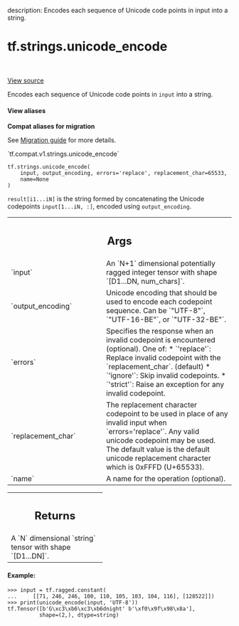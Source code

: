 description: Encodes each sequence of Unicode code points in input into a string.

<div itemscope itemtype="http://developers.google.com/ReferenceObject">
<meta itemprop="name" content="tf.strings.unicode_encode" />
<meta itemprop="path" content="Stable" />
</div>

# tf.strings.unicode_encode

<!-- Insert buttons and diff -->

<table class="tfo-notebook-buttons tfo-api nocontent" align="left">

</table>

<a target="_blank" href="/code/stable/tensorflow/python/ops/ragged/ragged_string_ops.py">View source</a>



Encodes each sequence of Unicode code points in `input` into a string.

<section class="expandable">
  <h4 class="showalways">View aliases</h4>
  <p>
<b>Compat aliases for migration</b>
<p>See
<a href="https://www.tensorflow.org/guide/migrate">Migration guide</a> for
more details.</p>
<p>`tf.compat.v1.strings.unicode_encode`</p>
</p>
</section>

<pre class="devsite-click-to-copy prettyprint lang-py tfo-signature-link">
<code>tf.strings.unicode_encode(
    input, output_encoding, errors=&#x27;replace&#x27;, replacement_char=65533,
    name=None
)
</code></pre>



<!-- Placeholder for "Used in" -->

`result[i1...iN]` is the string formed by concatenating the Unicode
codepoints `input[1...iN, :]`, encoded using `output_encoding`.

<!-- Tabular view -->
 <table class="responsive fixed orange">
<colgroup><col width="214px"><col></colgroup>
<tr><th colspan="2"><h2 class="add-link">Args</h2></th></tr>

<tr>
<td>
`input`
</td>
<td>
An `N+1` dimensional potentially ragged integer tensor with shape
`[D1...DN, num_chars]`.
</td>
</tr><tr>
<td>
`output_encoding`
</td>
<td>
Unicode encoding that should be used to encode each
codepoint sequence.  Can be `"UTF-8"`, `"UTF-16-BE"`, or `"UTF-32-BE"`.
</td>
</tr><tr>
<td>
`errors`
</td>
<td>
Specifies the response when an invalid codepoint is encountered
(optional). One of:
      * `'replace'`: Replace invalid codepoint with the
        `replacement_char`. (default)
      * `'ignore'`: Skip invalid codepoints.
      * `'strict'`: Raise an exception for any invalid codepoint.
</td>
</tr><tr>
<td>
`replacement_char`
</td>
<td>
The replacement character codepoint to be used in place of
any invalid input when `errors='replace'`. Any valid unicode codepoint may
be used. The default value is the default unicode replacement character
which is 0xFFFD (U+65533).
</td>
</tr><tr>
<td>
`name`
</td>
<td>
A name for the operation (optional).
</td>
</tr>
</table>



<!-- Tabular view -->
 <table class="responsive fixed orange">
<colgroup><col width="214px"><col></colgroup>
<tr><th colspan="2"><h2 class="add-link">Returns</h2></th></tr>
<tr class="alt">
<td colspan="2">
A `N` dimensional `string` tensor with shape `[D1...DN]`.
</td>
</tr>

</table>


#### Example:

```
>>> input = tf.ragged.constant(
...     [[71, 246, 246, 100, 110, 105, 103, 104, 116], [128522]])
>>> print(unicode_encode(input, 'UTF-8'))
tf.Tensor([b'G\xc3\xb6\xc3\xb6dnight' b'\xf0\x9f\x98\x8a'],
          shape=(2,), dtype=string)
```